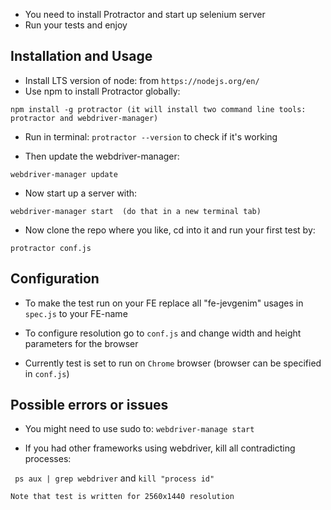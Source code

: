 

- You need to install Protractor and start up selenium server
- Run your tests and enjoy


## Installation and Usage
- Install LTS version of node: from ```https://nodejs.org/en/```
- Use npm to install Protractor globally:
```
npm install -g protractor (it will install two command line tools: protractor and webdriver-manager)
```
- Run in terminal: ```protractor --version``` to check if it's working

- Then update the webdriver-manager:
```
webdriver-manager update
```
- Now start up a server with:
```
webdriver-manager start  (do that in a new terminal tab)
```
- Now clone the repo where you like, cd into it and run your first test by:
```
protractor conf.js
```
## Configuration

- To make the test run on your FE replace all "fe-jevgenim" usages in `spec.js` to your FE-name

- To configure resolution go to ```conf.js``` and change width and height parameters for the browser

- Currently test is set to run on ```Chrome``` browser (browser can be specified in ```conf.js```)

## Possible errors or issues

- You might need to use sudo to: ```webdriver-manage start```

- If you had other frameworks using webdriver, kill all contradicting processes:

``` ps aux | grep webdriver``` and ```kill "process id"```


```
Note that test is written for 2560x1440 resolution
```

